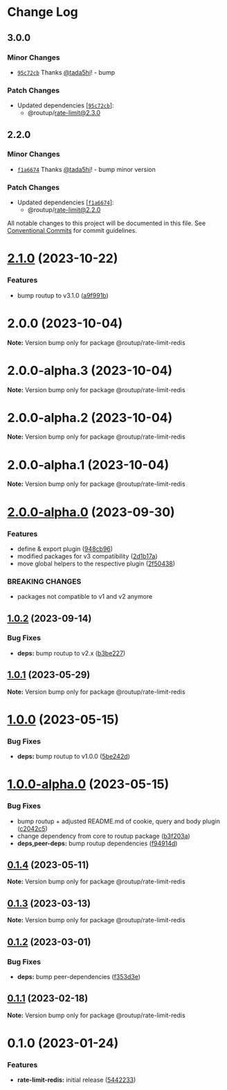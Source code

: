 # Change Log

## 3.0.0

### Minor Changes

- [`95c72cb`](https://github.com/routup/plugins/commit/95c72cb578da3392c7146b2dc95d869ecbe90148) Thanks [@tada5hi](https://github.com/tada5hi)! - bump

### Patch Changes

- Updated dependencies [[`95c72cb`](https://github.com/routup/plugins/commit/95c72cb578da3392c7146b2dc95d869ecbe90148)]:
  - @routup/rate-limit@2.3.0

## 2.2.0

### Minor Changes

- [`f1a6674`](https://github.com/routup/plugins/commit/f1a667403b032770bf2fe726ad85b3921d818245) Thanks [@tada5hi](https://github.com/tada5hi)! - bump minor version

### Patch Changes

- Updated dependencies [[`f1a6674`](https://github.com/routup/plugins/commit/f1a667403b032770bf2fe726ad85b3921d818245)]:
  - @routup/rate-limit@2.2.0

All notable changes to this project will be documented in this file.
See [Conventional Commits](https://conventionalcommits.org) for commit guidelines.

# [2.1.0](https://github.com/routup/plugins/compare/@routup/rate-limit-redis@2.0.0...@routup/rate-limit-redis@2.1.0) (2023-10-22)

### Features

- bump routup to v3.1.0 ([a9f991b](https://github.com/routup/plugins/commit/a9f991b6a404e3b485d171fca21b7f3cf7e63ff5))

# 2.0.0 (2023-10-04)

**Note:** Version bump only for package @routup/rate-limit-redis

# 2.0.0-alpha.3 (2023-10-04)

**Note:** Version bump only for package @routup/rate-limit-redis

# 2.0.0-alpha.2 (2023-10-04)

**Note:** Version bump only for package @routup/rate-limit-redis

# 2.0.0-alpha.1 (2023-10-04)

**Note:** Version bump only for package @routup/rate-limit-redis

# [2.0.0-alpha.0](https://github.com/routup/plugins/compare/@routup/rate-limit-redis@1.0.2...@routup/rate-limit-redis@2.0.0-alpha.0) (2023-09-30)

### Features

- define & export plugin ([948cb96](https://github.com/routup/plugins/commit/948cb96621f5177aa4ac6db7f45292f5a38bac6d))
- modified packages for v3 compatibility ([2d1b17a](https://github.com/routup/plugins/commit/2d1b17aed26b5b0951086813716feccf9739a93e))
- move global helpers to the respective plugin ([2f50438](https://github.com/routup/plugins/commit/2f50438cea7a1e9d6d1573f5d21b9cf53361ee7c))

### BREAKING CHANGES

- packages not compatible to v1 and v2 anymore

## [1.0.2](https://github.com/routup/plugins/compare/@routup/rate-limit-redis@1.0.1...@routup/rate-limit-redis@1.0.2) (2023-09-14)

### Bug Fixes

- **deps:** bump routup to v2.x ([b3be227](https://github.com/routup/plugins/commit/b3be227595d589153162d5f6dd7efb7a548675d0))

## [1.0.1](https://github.com/routup/plugins/compare/@routup/rate-limit-redis@1.0.0...@routup/rate-limit-redis@1.0.1) (2023-05-29)

**Note:** Version bump only for package @routup/rate-limit-redis

# [1.0.0](https://github.com/routup/plugins/compare/@routup/rate-limit-redis@1.0.0-alpha.0...@routup/rate-limit-redis@1.0.0) (2023-05-15)

### Bug Fixes

- **deps:** bump routup to v1.0.0 ([5be242d](https://github.com/routup/plugins/commit/5be242d357918ca994b29236e285ea584a7a6ec8))

# [1.0.0-alpha.0](https://github.com/routup/plugins/compare/@routup/rate-limit-redis@0.1.4...@routup/rate-limit-redis@1.0.0-alpha.0) (2023-05-15)

### Bug Fixes

- bump routup + adjusted README.md of cookie, query and body plugin ([c2042c5](https://github.com/routup/plugins/commit/c2042c56e0ab64925a400e1b65177882d109f2c0))
- change dependency from core to routup package ([b3f203a](https://github.com/routup/plugins/commit/b3f203ac1a07190db6913620e620d8b930681e74))
- **deps,peer-deps:** bump routup dependencies ([f94914d](https://github.com/routup/plugins/commit/f94914d6926de73bed00c670e9447091e4144f35))

## [0.1.4](https://github.com/Tada5hi/routup/compare/@routup/rate-limit-redis@0.1.3...@routup/rate-limit-redis@0.1.4) (2023-05-11)

**Note:** Version bump only for package @routup/rate-limit-redis

## [0.1.3](https://github.com/Tada5hi/routup/compare/@routup/rate-limit-redis@0.1.2...@routup/rate-limit-redis@0.1.3) (2023-03-13)

**Note:** Version bump only for package @routup/rate-limit-redis

## [0.1.2](https://github.com/Tada5hi/routup/compare/@routup/rate-limit-redis@0.1.1...@routup/rate-limit-redis@0.1.2) (2023-03-01)

### Bug Fixes

- **deps:** bump peer-dependencies ([f353d3e](https://github.com/Tada5hi/routup/commit/f353d3e6e0c7f1752b66ba4c70302786e1216165))

## [0.1.1](https://github.com/Tada5hi/routup/compare/@routup/rate-limit-redis@0.1.0...@routup/rate-limit-redis@0.1.1) (2023-02-18)

**Note:** Version bump only for package @routup/rate-limit-redis

# 0.1.0 (2023-01-24)

### Features

- **rate-limit-redis:** initial release ([5442233](https://github.com/Tada5hi/routup/commit/5442233bfe9ff40419a0b281b934549bb6cc945d))
